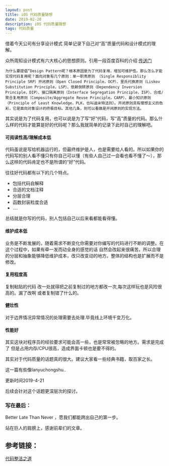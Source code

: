 ```yaml
---
layout: post  
title: iOS 代码质量随想
date: 2019-02-28 
description: iOS 代码质量随想
tags: 代码质量
---
```


借着今天公司有分享设计模式 简单记录下自己对“高”质量代码和设计模式的理解。

众所周知设计模式有六大核心的思想原则。引用一段百度百科的介绍 [传送门](https://baike.baidu.com/item/设计模式/1212549?fr=aladdin#3_6)

```
为什么要提倡“Design Pattern呢？根本原因是为了代码复用，增加可维护性。那么怎么才能实现代码复用呢？面向对象有几个原则：单一职责原则 （Single Responsiblity Principle SRP）开闭原则（Open Closed Principle，OCP）、里氏代换原则（Liskov Substitution Principle，LSP）、依赖倒转原则（Dependency Inversion Principle，DIP）、接口隔离原则（Interface Segregation Principle，ISP）、合成/聚合复用原则（Composite/Aggregate Reuse Principle，CARP）、最小知识原则（Principle of Least Knowledge，PLK，也叫迪米特法则）。开闭原则具有理想主义的色彩，它是面向对象设计的终极目标。其他几条，则可以看做是开闭原则的实现方法。
```

其实说是为了代码复用，也可以说是为了写“好”代码，写“高”质量的代码。那么什么样的代码才能算是好的代码呢？那么我就简单的记录下此时自己的理解吧。



#### 可阅读性高/理解成本低

代码虽说是写给机器运行的，但最终维护是人，也是需要给人看的。所以如果你的代码写的别人看不懂只有你自己可以懂（有些人自己过一会看也看不懂了～），那么这样的代码肯定也不是所谓的“好”代码。

往往好代码都有以下的几个特点。

* 包括代码自解释
* 合适的文档注释
* 分层合理
* 函数封装粒度合适
* ….



总结就是你写的代码，别人包括自己以后来看都能看得懂。



#### 维护成本低

业务是不断发展的，随着需求不断变化你需要对你编写的代码进行不断的调整。在这个过程中，如果有牵一发而动全身的感觉的话 自然会改起来很痛苦。所以合理的分层和抽象能够降低维护成本，改只改变动的地方。整体的结构也是扩展而不是修改。



#### 复用程度高

复制粘贴的代码 改一处就得把之前复制过的地方都改一次,每次这样玩也是风险很高的。漏了改啊 或者复制错了什么的。



#### 健壮性

对于边界情况异常情况的处理需要去处理.毕竟线上环境千变万化。



#### 性能好

其实这块对程序员的经验要求可能会高一些，也是常常被忽略的地方。需求是完成了 但是占用内存/CPU很高，造成界面卡顿也是要不得的。

其实对于代码质量的话题真的很大。建议大家看一些经典书籍，取百家之长。

这一篇有些像lanyuchongshu..

更新时间2019-4-21

后续会针对这个话题更深层次的探讨。



### 写在最后：

Better Late Than Never ，愿我们都能跨出自己的第一步。

站在巨人的肩膀上，感谢前辈们的文章。



## 参考链接：



[代码整洁之道](http://product.dangdang.com/20750190.html)